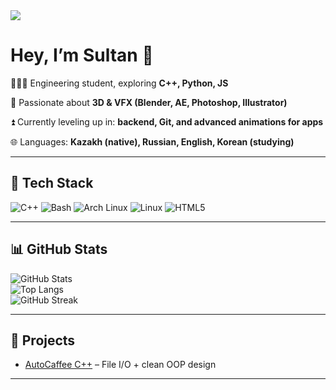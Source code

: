 <img src="https://capsule-render.vercel.app/api?type=wave&color=gradient&height=200&section=header&text=Hey%20I'm%20Sultan!&fontSize=50" />


# Hey, I’m Sultan 👋  

👨🏻‍💻 Engineering student, exploring **C++, Python, JS** 

🌱 Passionate about **3D & VFX (Blender, AE, Photoshop, Illustrator)** 

⏫ Currently leveling up in: **backend, Git, and advanced animations for apps** 

🌐 Languages: **Kazakh (native), Russian, English, Korean (studying)**

---

## 🔧 Tech Stack  
![C++](https://img.shields.io/badge/-C++-00599C?style=flat&logo=cplusplus&logoColor=white)
![Bash](https://img.shields.io/badge/-GNU%20Bash-4EAA25?style=flat&logo=gnubash&logoColor=white)
![Arch Linux](https://img.shields.io/badge/-ArchLinux-1793D1?style=flat&logo=archlinux&logoColor=white)
![Linux](https://img.shields.io/badge/-Linux-FCC624?style=flat&logo=linux&logoColor=black)
![HTML5](https://img.shields.io/badge/-HTML5-E34F26?style=flat&logo=html5&logoColor=white)

---

## 📊 GitHub Stats  
![GitHub Stats](https://github-readme-stats.vercel.app/api?username=YepSultan&show_icons=true&theme=radical)  
![Top Langs](https://github-readme-stats.vercel.app/api/top-langs/?username=YepSultan&layout=compact&theme=radical)  
![GitHub Streak](https://streak-stats.demolab.com?user=YepSultan&theme=radical)

---

## 🚧 Projects
- [AutoCaffee C++](https://github.com/YepSultan/AutoCaffee) – File I/O + clean OOP design  

---
